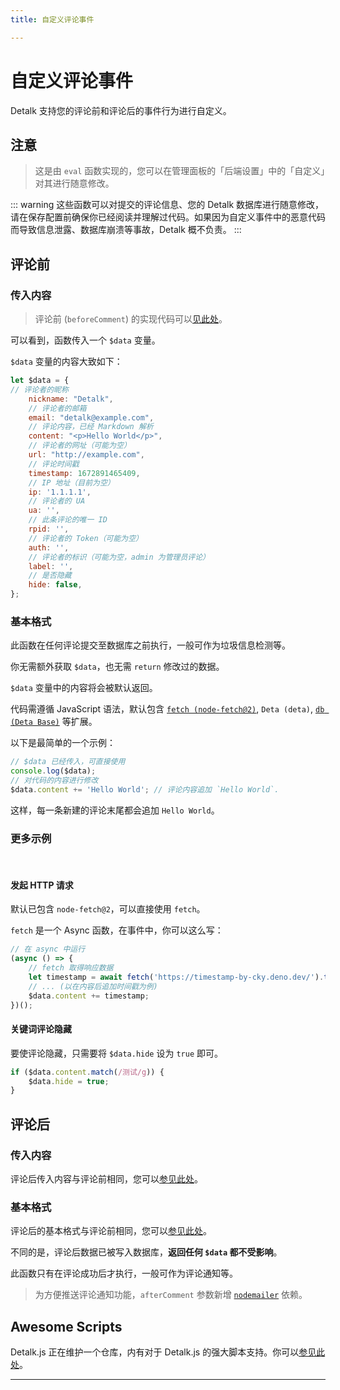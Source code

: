 ```yaml
---
title: 自定义评论事件

---
```

# 自定义评论事件 <Badge type="warning" text="Beta" />

Detalk 支持您的评论前和评论后的事件行为进行自定义。

## 注意 <Badge type="danger" text="必读" />

> 这是由 `eval` 函数实现的，您可以在管理面板的「后端设置」中的「自定义」对其进行随意修改。

::: warning
这些函数可以对提交的评论信息、您的 Detalk 数据库进行随意修改，请在保存配置前确保你已经阅读并理解过代码。如果因为自定义事件中的恶意代码而导致信息泄露、数据库崩溃等事故，Detalk 概不负责。
:::

## 评论前

### 传入内容

> 评论前 (`beforeComment`) 的实现代码可以[见此处](https://github.com/detalkjs/server/blob/master/src/action/beforeComment.js)。

可以看到，函数传入一个 `$data` 变量。

`$data` 变量的内容大致如下：

```js
let $data = {
// 评论者的昵称
	nickname: "Detalk",
    // 评论者的邮箱
	email: "detalk@example.com",
    // 评论内容，已经 Markdown 解析
	content: "<p>Hello World</p>",
    // 评论者的网址（可能为空）
	url: "http://example.com",
    // 评论时间戳
	timestamp: 1672891465409,
    // IP 地址（目前为空）
	ip: '1.1.1.1',
    // 评论者的 UA
	ua: '',
    // 此条评论的唯一 ID
	rpid: '',
    // 评论者的 Token（可能为空）
	auth: '',
    // 评论者的标识（可能为空，admin 为管理员评论）
	label: '',
    // 是否隐藏
    hide: false,
};
```

### 基本格式

此函数在任何评论提交至数据库之前执行，一般可作为垃圾信息检测等。

你无需额外获取 `$data`，也无需 `return` 修改过的数据。

`$data` 变量中的内容将会被默认返回。

代码需遵循 JavaScript 语法，默认包含 [`fetch (node-fetch@2)`](https://www.npmjs.com/package/node-fetch/v/2.6.7), `Deta (deta)`, [`db (Deta Base)`](https://docs.deta.sh/docs/base/sdk#using) 等扩展。

以下是最简单的一个示例：

```js
// $data 已经传入，可直接使用
console.log($data);
// 对代码的内容进行修改
$data.content += 'Hello World'; // 评论内容追加 `Hello World`.
```

这样，每一条新建的评论末尾都会追加 `Hello World`。


### 更多示例

<br/>

#### 发起 HTTP 请求

默认已包含 `node-fetch@2`，可以直接使用 `fetch`。

`fetch` 是一个 Async 函数，在事件中，你可以这么写：

```js
// 在 async 中运行
(async () => {
	// fetch 取得响应数据
	let timestamp = await fetch('https://timestamp-by-cky.deno.dev/').then(res => res.text());
	// ... (以在内容后追加时间戳为例)
    $data.content += timestamp;
})();
```

#### 关键词评论隐藏

要使评论隐藏，只需要将 `$data.hide` 设为 `true` 即可。
```js
if ($data.content.match(/测试/g)) {
	$data.hide = true;
}
```

## 评论后

### 传入内容

评论后传入内容与评论前相同，您可以[参见此处](#传入内容)。

### 基本格式

评论后的基本格式与评论前相同，您可以[参见此处](#基本格式)。

不同的是，评论后数据已被写入数据库，**返回任何 `$data` 都不受影响**。

此函数只有在评论成功后才执行，一般可作为评论通知等。

> 为方便推送评论通知功能，`afterComment` 参数新增 [`nodemailer`](https://www.npmjs.com/package/nodemailer) 依赖。

## Awesome Scripts

Detalk.js 正在维护一个仓库，内有对于 Detalk.js 的强大脚本支持。你可以[参见此处](https://github.com/detalkjs/awesome-scripts#readme)。


---

<Comment/>
